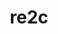 ---
title: "re2c"
layout: cache
categories: [package, develop-2023-10-29]
meta: {"versions": ["2.2"], "compilers": ["apple-clang@=15.0.0", "cce@=15.0.1", "gcc@=11.1.0", "gcc@=11.3.0", "gcc@=11.4.0", "gcc@=12.1.0", "gcc@=7.3.1", "gcc@=7.5.0", "gcc@=9.4.0", "oneapi@=2023.2.0"], "oss": ["amzn2", "rhel8", "ubuntu18.04", "ubuntu20.04", "ubuntu22.04", "ventura"], "platforms": ["darwin", "linux"], "targets": ["aarch64", "neoverse_n1", "neoverse_v1", "ppc64le", "x86_64_v3", "zen4"], "stacks": ["aws-isc", "aws-isc-aarch64", "data-vis-sdk", "e4s", "e4s-cray-rhel", "e4s-neoverse_v1", "e4s-oneapi", "e4s-power", "e4s-rocm-external", "gpu-tests", "ml-darwin-aarch64-mps", "ml-linux-x86_64-cpu", "ml-linux-x86_64-cuda", "ml-linux-x86_64-rocm", "radiuss", "root", "tutorial"], "num_specs": 13, "num_specs_by_stack": {"ml-darwin-aarch64-mps": 1, "root": 13, "aws-isc-aarch64": 2, "aws-isc": 1, "e4s-cray-rhel": 1, "radiuss": 1, "e4s-neoverse_v1": 1, "e4s-power": 1, "gpu-tests": 1, "data-vis-sdk": 1, "e4s-rocm-external": 1, "e4s": 1, "e4s-oneapi": 1, "ml-linux-x86_64-rocm": 1, "tutorial": 2, "ml-linux-x86_64-cuda": 1, "ml-linux-x86_64-cpu": 1}}
spec_details: [{"hash": "5momdcyf57krpznthxpi4idb2vholkwy", "compiler": "apple-clang@=15.0.0", "versions": ["2.2"], "os": "ventura", "platform": "darwin", "target": "aarch64", "variants": ["build_system=generic"], "stacks": ["ml-darwin-aarch64-mps", "root"], "size": "-", "tarball": "https://binaries.spack.io/develop-2023-10-29/build_cache/darwin-ventura-aarch64/apple-clang-15.0.0/re2c-2.2/darwin-ventura-aarch64-apple-clang-15.0.0-re2c-2.2-5momdcyf57krpznthxpi4idb2vholkwy.spack"}, {"hash": "ww64phm7z5og3jyinowjzngdqplqxtbs", "compiler": "gcc@=7.3.1", "versions": ["2.2"], "os": "amzn2", "platform": "linux", "target": "aarch64", "variants": ["build_system=generic"], "stacks": ["aws-isc-aarch64", "root"], "size": "-", "tarball": "https://binaries.spack.io/develop-2023-10-29/build_cache/linux-amzn2-aarch64/gcc-7.3.1/re2c-2.2/linux-amzn2-aarch64-gcc-7.3.1-re2c-2.2-ww64phm7z5og3jyinowjzngdqplqxtbs.spack"}, {"hash": "pugmicrcwoiypok5j75pmfly2cpzqrji", "compiler": "gcc@=7.3.1", "versions": ["2.2"], "os": "amzn2", "platform": "linux", "target": "neoverse_n1", "variants": ["build_system=generic"], "stacks": ["aws-isc-aarch64", "root"], "size": "-", "tarball": "https://binaries.spack.io/develop-2023-10-29/build_cache/linux-amzn2-neoverse_n1/gcc-7.3.1/re2c-2.2/linux-amzn2-neoverse_n1-gcc-7.3.1-re2c-2.2-pugmicrcwoiypok5j75pmfly2cpzqrji.spack"}, {"hash": "a5oe3ut77fxzokonzn436kars5g73mbu", "compiler": "gcc@=7.3.1", "versions": ["2.2"], "os": "amzn2", "platform": "linux", "target": "x86_64_v3", "variants": ["build_system=generic"], "stacks": ["root", "aws-isc"], "size": "-", "tarball": "https://binaries.spack.io/develop-2023-10-29/build_cache/linux-amzn2-x86_64_v3/gcc-7.3.1/re2c-2.2/linux-amzn2-x86_64_v3-gcc-7.3.1-re2c-2.2-a5oe3ut77fxzokonzn436kars5g73mbu.spack"}, {"hash": "5ic3qsubb43qi3pmszzo7xtyitfafzji", "compiler": "cce@=15.0.1", "versions": ["2.2"], "os": "rhel8", "platform": "linux", "target": "zen4", "variants": ["build_system=generic"], "stacks": ["e4s-cray-rhel", "root"], "size": "-", "tarball": "https://binaries.spack.io/develop-2023-10-29/build_cache/linux-rhel8-zen4/cce-15.0.1/re2c-2.2/linux-rhel8-zen4-cce-15.0.1-re2c-2.2-5ic3qsubb43qi3pmszzo7xtyitfafzji.spack"}, {"hash": "nyktmh5h6vxqh2r6yt7siuj4zmqctzth", "compiler": "gcc@=7.5.0", "versions": ["2.2"], "os": "ubuntu18.04", "platform": "linux", "target": "x86_64_v3", "variants": ["build_system=generic"], "stacks": ["root", "radiuss"], "size": "-", "tarball": "https://binaries.spack.io/develop-2023-10-29/build_cache/linux-ubuntu18.04-x86_64_v3/gcc-7.5.0/re2c-2.2/linux-ubuntu18.04-x86_64_v3-gcc-7.5.0-re2c-2.2-nyktmh5h6vxqh2r6yt7siuj4zmqctzth.spack"}, {"hash": "ghdepmuokthq4w75u4dhcbmmnegm6jeg", "compiler": "gcc@=11.4.0", "versions": ["2.2"], "os": "ubuntu20.04", "platform": "linux", "target": "neoverse_v1", "variants": ["build_system=generic"], "stacks": ["e4s-neoverse_v1", "root"], "size": "-", "tarball": "https://binaries.spack.io/develop-2023-10-29/build_cache/linux-ubuntu20.04-neoverse_v1/gcc-11.4.0/re2c-2.2/linux-ubuntu20.04-neoverse_v1-gcc-11.4.0-re2c-2.2-ghdepmuokthq4w75u4dhcbmmnegm6jeg.spack"}, {"hash": "5ljrzn6ryhyju5bgyufjsqlbkjxoc35a", "compiler": "gcc@=9.4.0", "versions": ["2.2"], "os": "ubuntu20.04", "platform": "linux", "target": "ppc64le", "variants": ["build_system=generic"], "stacks": ["root", "e4s-power"], "size": "-", "tarball": "https://binaries.spack.io/develop-2023-10-29/build_cache/linux-ubuntu20.04-ppc64le/gcc-9.4.0/re2c-2.2/linux-ubuntu20.04-ppc64le-gcc-9.4.0-re2c-2.2-5ljrzn6ryhyju5bgyufjsqlbkjxoc35a.spack"}, {"hash": "cbrjzqu5fqv764pfm2soowzywk4hlrc3", "compiler": "gcc@=11.1.0", "versions": ["2.2"], "os": "ubuntu20.04", "platform": "linux", "target": "x86_64_v3", "variants": ["build_system=generic"], "stacks": ["gpu-tests", "root", "data-vis-sdk"], "size": "-", "tarball": "https://binaries.spack.io/develop-2023-10-29/build_cache/linux-ubuntu20.04-x86_64_v3/gcc-11.1.0/re2c-2.2/linux-ubuntu20.04-x86_64_v3-gcc-11.1.0-re2c-2.2-cbrjzqu5fqv764pfm2soowzywk4hlrc3.spack"}, {"hash": "wamripkz6xmj6twgllbwl52n4d7wzru3", "compiler": "gcc@=11.4.0", "versions": ["2.2"], "os": "ubuntu20.04", "platform": "linux", "target": "x86_64_v3", "variants": ["build_system=generic"], "stacks": ["e4s-rocm-external", "root", "e4s"], "size": "-", "tarball": "https://binaries.spack.io/develop-2023-10-29/build_cache/linux-ubuntu20.04-x86_64_v3/gcc-11.4.0/re2c-2.2/linux-ubuntu20.04-x86_64_v3-gcc-11.4.0-re2c-2.2-wamripkz6xmj6twgllbwl52n4d7wzru3.spack"}, {"hash": "lyt27ml6ltgpdahg2h4aenbwgkoyr2k6", "compiler": "oneapi@=2023.2.0", "versions": ["2.2"], "os": "ubuntu20.04", "platform": "linux", "target": "x86_64_v3", "variants": ["build_system=generic"], "stacks": ["root", "e4s-oneapi"], "size": "-", "tarball": "https://binaries.spack.io/develop-2023-10-29/build_cache/linux-ubuntu20.04-x86_64_v3/oneapi-2023.2.0/re2c-2.2/linux-ubuntu20.04-x86_64_v3-oneapi-2023.2.0-re2c-2.2-lyt27ml6ltgpdahg2h4aenbwgkoyr2k6.spack"}, {"hash": "2nf2vanhuaov7xl7snzsrhw57bfyqbpm", "compiler": "gcc@=11.3.0", "versions": ["2.2"], "os": "ubuntu22.04", "platform": "linux", "target": "x86_64_v3", "variants": ["build_system=generic"], "stacks": ["ml-linux-x86_64-rocm", "tutorial", "ml-linux-x86_64-cuda", "root", "ml-linux-x86_64-cpu"], "size": "-", "tarball": "https://binaries.spack.io/develop-2023-10-29/build_cache/linux-ubuntu22.04-x86_64_v3/gcc-11.3.0/re2c-2.2/linux-ubuntu22.04-x86_64_v3-gcc-11.3.0-re2c-2.2-2nf2vanhuaov7xl7snzsrhw57bfyqbpm.spack"}, {"hash": "jgf5nkjqmra7tj7gdyd3fzx7o6d6obwp", "compiler": "gcc@=12.1.0", "versions": ["2.2"], "os": "ubuntu22.04", "platform": "linux", "target": "x86_64_v3", "variants": ["build_system=generic"], "stacks": ["tutorial", "root"], "size": "-", "tarball": "https://binaries.spack.io/develop-2023-10-29/build_cache/linux-ubuntu22.04-x86_64_v3/gcc-12.1.0/re2c-2.2/linux-ubuntu22.04-x86_64_v3-gcc-12.1.0-re2c-2.2-jgf5nkjqmra7tj7gdyd3fzx7o6d6obwp.spack"}]
---